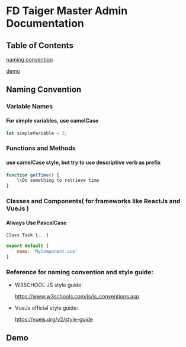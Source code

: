 # FD Taiger Master Admin Documentation

## Table of Contents

[naming convention](#Naming-Convention)

[demo](#Demo)

## Naming Convention

### Variable Names

#### For simple variables, use camelCase

```js
let simpleVariable = 3;
```


### Functions and Methods

#### use camelCase style, but try to use descriptive verb as prefix

```js
function getTime() {
    \\Do something to retrieve time
}
```

### Classes and Components( for frameworks like ReactJs and VueJs )

#### Always Use PascalCase

```js
Class Task {...}

export default {
    name: 'MyComponent.vue'
}

```

### Reference for naming convention and style guide:

* W3SCHOOL JS style guide:

    <https://www.w3schools.com/js/js_conventions.asp>

* VueJs official style guide:

    <https://vuejs.org/v2/style-guide>

## Demo
